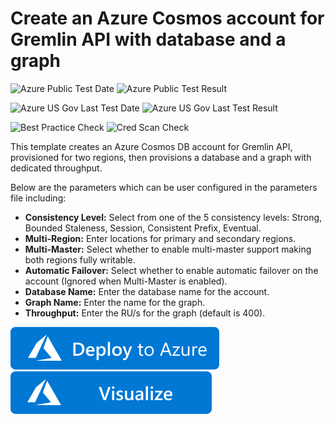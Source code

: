 # Create an Azure Cosmos account for Gremlin API with database and a graph

![Azure Public Test Date](https://azurequickstartsservice.blob.core.windows.net/badges/101-cosmosdb-gremlin/PublicLastTestDate.svg)
![Azure Public Test Result](https://azurequickstartsservice.blob.core.windows.net/badges/101-cosmosdb-gremlin/PublicDeployment.svg)

![Azure US Gov Last Test Date](https://azurequickstartsservice.blob.core.windows.net/badges/101-cosmosdb-gremlin/FairfaxLastTestDate.svg)
![Azure US Gov Last Test Result](https://azurequickstartsservice.blob.core.windows.net/badges/101-cosmosdb-gremlin/FairfaxDeployment.svg)

![Best Practice Check](https://azurequickstartsservice.blob.core.windows.net/badges/101-cosmosdb-gremlin/BestPracticeResult.svg)
![Cred Scan Check](https://azurequickstartsservice.blob.core.windows.net/badges/101-cosmosdb-gremlin/CredScanResult.svg)

This template creates an Azure Cosmos DB account for Gremlin API, provisioned for two regions, then provisions a database and a graph with dedicated throughput.

Below are the parameters which can be user configured in the parameters file including:

- **Consistency Level:** Select from one of the 5 consistency levels: Strong, Bounded Staleness, Session, Consistent Prefix, Eventual.
- **Multi-Region:** Enter locations for primary and secondary regions.
- **Multi-Master:** Select whether to enable multi-master support making both regions fully writable.
- **Automatic Failover:** Select whether to enable automatic failover on the account (Ignored when Multi-Master is enabled).
- **Database Name:** Enter the database name for the account.
- **Graph Name:** Enter the name for the graph.
- **Throughput:** Enter the RU/s for the graph (default is 400).

[![Deploy To Azure](https://raw.githubusercontent.com/Azure/azure-quickstart-templates/master/1-CONTRIBUTION-GUIDE/images/deploytoazure.svg?sanitize=true)]("https://portal.azure.com/#create/Microsoft.Template/uri/https%3A%2F%2Fraw.githubusercontent.com%2FAzure%2Fazure-quickstart-templates%2Fmaster%2F101-cosmosdb-gremlin%2Fazuredeploy.json")  [![Visualize](https://raw.githubusercontent.com/Azure/azure-quickstart-templates/master/1-CONTRIBUTION-GUIDE/images/visualizebutton.svg?sanitize=true)]("http://armviz.io/#/?load=https%3A%2F%2Fraw.githubusercontent.com%2FAzure%2Fazure-quickstart-templates%2Fmaster%2F101-cosmosdb-gremlin%2Fazuredeploy.json")
    


    

